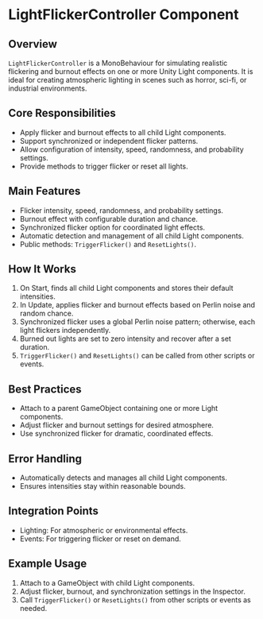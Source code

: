 # LightFlickerController Component

## Overview
`LightFlickerController` is a MonoBehaviour for simulating realistic flickering and burnout effects on one or more Unity Light components. It is ideal for creating atmospheric lighting in scenes such as horror, sci-fi, or industrial environments.

## Core Responsibilities
- Apply flicker and burnout effects to all child Light components.
- Support synchronized or independent flicker patterns.
- Allow configuration of intensity, speed, randomness, and probability settings.
- Provide methods to trigger flicker or reset all lights.

## Main Features
- Flicker intensity, speed, randomness, and probability settings.
- Burnout effect with configurable duration and chance.
- Synchronized flicker option for coordinated light effects.
- Automatic detection and management of all child Light components.
- Public methods: `TriggerFlicker()` and `ResetLights()`.

## How It Works
1. On Start, finds all child Light components and stores their default intensities.
2. In Update, applies flicker and burnout effects based on Perlin noise and random chance.
3. Synchronized flicker uses a global Perlin noise pattern; otherwise, each light flickers independently.
4. Burned out lights are set to zero intensity and recover after a set duration.
5. `TriggerFlicker()` and `ResetLights()` can be called from other scripts or events.

## Best Practices
- Attach to a parent GameObject containing one or more Light components.
- Adjust flicker and burnout settings for desired atmosphere.
- Use synchronized flicker for dramatic, coordinated effects.

## Error Handling
- Automatically detects and manages all child Light components.
- Ensures intensities stay within reasonable bounds.

## Integration Points
- Lighting: For atmospheric or environmental effects.
- Events: For triggering flicker or reset on demand.

## Example Usage
1. Attach to a GameObject with child Light components.
2. Adjust flicker, burnout, and synchronization settings in the Inspector.
3. Call `TriggerFlicker()` or `ResetLights()` from other scripts or events as needed. 